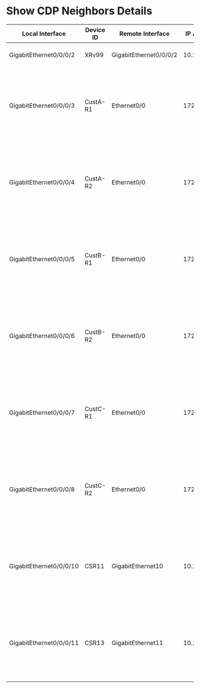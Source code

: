 
# Show CDP Neighbors Details
| Local Interface | Device ID | Remote Interface | IP Address | Platform | Native VLAN | Hold Time | Duplex | Capaibilities | Software Version |
| --------------- | --------- | ---------------- | ---------- | -------- | ----------- | --------- | ------ | ------------- | ---------------- |
| GigabitEthernet0/0/0/2 | XRv99 | GigabitEthernet0/0/0/2 | 10.12.99.99 | cisco IOS XRv Series |  | 165 | full | Router | Cisco IOS XR Software  Version 6.1.3[Default] Copyright (c) 2017 by Cisco Systems  Inc. |
| GigabitEthernet0/0/0/3 | CustA-R1 | Ethernet0/0 | 172.16.1.1 | Linux Unix |  | 176 |  | Router Source-Route-Bridge | Cisco IOS Software  Linux Software (I86BI_LINUX-ADVENTERPRISEK9-M)  Version 15.7(3)M2  DEVELOPMENT TEST SOFTWARE Technical Support: http://www.cisco.com/techsupport Copyright (c) 1986-2018 by Cisco Systems  Inc. Compiled Wed 28-Mar-18 11:18 by prod_rel_team |
| GigabitEthernet0/0/0/4 | CustA-R2 | Ethernet0/0 | 172.16.2.2 | Linux Unix |  | 135 |  | Router Source-Route-Bridge | Cisco IOS Software  Linux Software (I86BI_LINUX-ADVENTERPRISEK9-M)  Version 15.7(3)M2  DEVELOPMENT TEST SOFTWARE Technical Support: http://www.cisco.com/techsupport Copyright (c) 1986-2018 by Cisco Systems  Inc. Compiled Wed 28-Mar-18 11:18 by prod_rel_team |
| GigabitEthernet0/0/0/5 | CustB-R1 | Ethernet0/0 | 172.17.1.1 | Linux Unix |  | 141 |  | Router Source-Route-Bridge | Cisco IOS Software  Linux Software (I86BI_LINUX-ADVENTERPRISEK9-M)  Version 15.7(3)M2  DEVELOPMENT TEST SOFTWARE Technical Support: http://www.cisco.com/techsupport Copyright (c) 1986-2018 by Cisco Systems  Inc. Compiled Wed 28-Mar-18 11:18 by prod_rel_team |
| GigabitEthernet0/0/0/6 | CustB-R2 | Ethernet0/0 | 172.17.2.2 | Linux Unix |  | 161 |  | Router Source-Route-Bridge | Cisco IOS Software  Linux Software (I86BI_LINUX-ADVENTERPRISEK9-M)  Version 15.7(3)M2  DEVELOPMENT TEST SOFTWARE Technical Support: http://www.cisco.com/techsupport Copyright (c) 1986-2018 by Cisco Systems  Inc. Compiled Wed 28-Mar-18 11:18 by prod_rel_team |
| GigabitEthernet0/0/0/7 | CustC-R1 | Ethernet0/0 | 172.18.1.1 | Linux Unix |  | 136 |  | Router Source-Route-Bridge | Cisco IOS Software  Linux Software (I86BI_LINUX-ADVENTERPRISEK9-M)  Version 15.7(3)M2  DEVELOPMENT TEST SOFTWARE Technical Support: http://www.cisco.com/techsupport Copyright (c) 1986-2018 by Cisco Systems  Inc. Compiled Wed 28-Mar-18 11:18 by prod_rel_team |
| GigabitEthernet0/0/0/8 | CustC-R2 | Ethernet0/0 | 172.18.2.2 | Linux Unix |  | 142 |  | Router Source-Route-Bridge | Cisco IOS Software  Linux Software (I86BI_LINUX-ADVENTERPRISEK9-M)  Version 15.7(3)M2  DEVELOPMENT TEST SOFTWARE Technical Support: http://www.cisco.com/techsupport Copyright (c) 1986-2018 by Cisco Systems  Inc. Compiled Wed 28-Mar-18 11:18 by prod_rel_team |
| GigabitEthernet0/0/0/10 | CSR11 | GigabitEthernet10 | 10.11.12.11 | cisco CSR1000V |  | 158 | full | Router IGMP | Cisco IOS Software [Amsterdam]  Virtual XE Software (X86_64_LINUX_IOSD-UNIVERSALK9-M)  Version 17.2.1r  RELEASE SOFTWARE (fc2) Technical Support: http://www.cisco.com/techsupport Copyright (c) 1986-2020 by Cisco Systems  Inc. Compiled Thu 09-Apr-20 23:22 by mcpre |
| GigabitEthernet0/0/0/11 | CSR13 | GigabitEthernet11 | 10.12.13.13 | cisco CSR1000V |  | 163 | full | Router IGMP | Cisco IOS Software [Amsterdam]  Virtual XE Software (X86_64_LINUX_IOSD-UNIVERSALK9-M)  Version 17.2.1r  RELEASE SOFTWARE (fc2) Technical Support: http://www.cisco.com/techsupport Copyright (c) 1986-2020 by Cisco Systems  Inc. Compiled Thu 09-Apr-20 23:22 by mcpre |